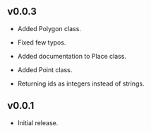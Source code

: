 ## v0.0.3

* Added Polygon class.

* Fixed few typos.

* Added documentation to Place class.

* Added Point class.

* Returning ids as integers instead of strings.

## v0.0.1

* Initial release.